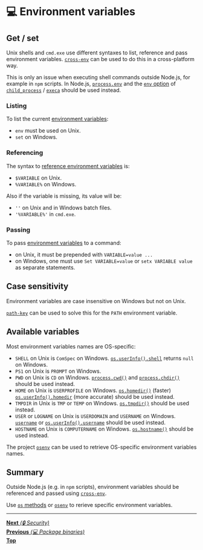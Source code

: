 # 💻 Environment variables

## Get / set

Unix shells and `cmd.exe` use different syntaxes to list, reference and pass
environment variables. [`cross-env`](https://github.com/kentcdodds/cross-env)
can be used to do this in a cross-platform way.

This is only an issue when executing shell commands outside Node.js, for example
in `npm` scripts. In Node.js,
[`process.env`](https://nodejs.org/api/process.html#process_process_env) and the
[`env` option](https://nodejs.org/api/child_process.html#child_process_child_process_spawn_command_args_options)
of [`child_process`](https://nodejs.org/api/child_process.html) /
[`execa`](https://github.com/sindresorhus/execa) should be used instead.

### Listing

To list the current
[environment variables](https://en.wikipedia.org/wiki/Environment_variable):

- `env` must be used on Unix.
- `set` on Windows.

### Referencing

The syntax to
[reference environment variables](https://ss64.com/nt/syntax-variables.html) is:

- `$VARIABLE` on Unix.
- `%VARIABLE%` on Windows.

Also if the variable is missing, its value will be:

- `''` on Unix and in Windows batch files.
- `'%VARIABLE%'` in `cmd.exe`.

### Passing

To pass
[environment variables](https://docs.microsoft.com/en-us/windows/desktop/procthread/environment-variables)
to a command:

- on Unix, it must be prepended with `VARIABLE=value ...`
- on Windows, one must use `Set VARIABLE=value` or `setx VARIABLE value` as
  separate statements.

## Case sensitivity

Environment variables are case insensitive on Windows but not on Unix.

[`path-key`](https://github.com/sindresorhus/path-key) can be used to solve this
for the `PATH` environment variable.

## Available variables

Most environment variables names are OS-specific:

- `SHELL` on Unix is `ComSpec` on Windows.
  [`os.userInfo().shell`](https://nodejs.org/api/os.html#os_os_userinfo_options)
  returns `null` on Windows.
- `PS1` on Unix is `PROMPT` on Windows.
- `PWD` on Unix is `CD` on Windows.
  [`process.cwd()`](https://nodejs.org/api/process.html#process_process_cwd) and
  [`process.chdir()`](https://nodejs.org/api/process.html#process_process_chdir_directory)
  should be used instead.
- `HOME` on Unix is `USERPROFILE` on Windows.
  [`os.homedir()`](https://nodejs.org/api/os.html#os_os_homedir) (faster)
  [`os.userInfo().homedir`](https://nodejs.org/api/os.html#os_os_userinfo_options)
  (more accurate) should be used instead.
- `TMPDIR` in Unix is `TMP` or `TEMP` on Windows.
  [`os.tmpdir()`](https://nodejs.org/api/os.html#os_os_tmpdir) should be used
  instead.
- `USER` or `LOGNAME` on Unix is `USERDOMAIN` and `USERNAME` on Windows.
  [`username`](https://github.com/sindresorhus/username) or
  [`os.userInfo().username`](https://nodejs.org/api/os.html#os_os_userinfo_options)
  should be used instead.
- `HOSTNAME` on Unix is `COMPUTERNAME` on Windows.
  [`os.hostname()`](https://nodejs.org/api/os.html#os_os_hostname) should be
  used instead.

The project [`osenv`](https://github.com/npm/osenv) can be used to retrieve
OS-specific environment variables names.

## Summary

Outside Node.js (e.g. in `npm` scripts), environment variables should be
referenced and passed using
[`cross-env`](https://github.com/kentcdodds/cross-env).

Use [`os` methods](https://nodejs.org/api/os.html) or
[`osenv`](https://github.com/npm/osenv) to rerieve specific environment
variables.

<hr>

[**Next** _(🔒 Security)_](../5_security/README.md)\
[**Previous** _(💻 Package binaries)_](package_binaries.md)\
[**Top**](README.md)
